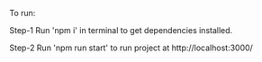 To run:

Step-1 
Run 'npm i' in terminal to get dependencies installed.

Step-2 
Run 'npm run start' to run project at http://localhost:3000/
